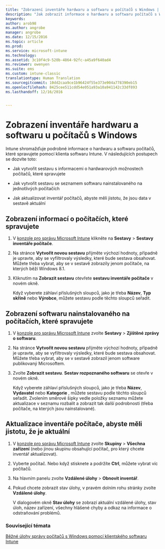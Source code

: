 ```yaml
---
title: "Zobrazení inventáře hardwaru a softwaru u počítačů s Windows | Dokumentace Microsoftu"
description: "Jak zobrazit informace o hardwaru a softwaru počítačů s Windows, které spravujete pomocí klienta softwaru Intune"
keywords: 
author: arob98
ms.author: angrobe
manager: angrobe
ms.date: 12/15/2016
ms.topic: article
ms.prod: 
ms.service: microsoft-intune
ms.technology: 
ms.assetid: 3c10f4c9-520b-4864-92fc-a45a9f640ad4
ms.reviewer: owenyen
ms.suite: ems
ms.custom: intune-classic
translationtype: Human Translation
ms.sourcegitcommit: 10dd2caa9ce1b96424f55e373e904a778390eb15
ms.openlocfilehash: 8425cee511cdd54e051a93a10a941142c33df893
ms.lasthandoff: 12/16/2016


---
```


# <a name="view-hardware-and-software-inventory-for-windows-pcs"></a>Zobrazení inventáře hardwaru a softwaru u počítačů s Windows

Intune shromažďuje podrobné informace o hardwaru a softwaru počítačů, které spravujete pomocí klienta softwaru Intune. V následujících postupech se dozvíte toto:

-   Jak vytvořit sestavu s informacemi o hardwarových možnostech počítačů, které spravujete

-   Jak vytvořit sestavu se seznamem softwaru nainstalovaného na jednotlivých počítačích

-   Jak aktualizovat inventář počítačů, abyste měli jistotu, že jsou data v sestavě aktuální

## <a name="to-display-information-about-pcs-you-manage"></a>Zobrazení informací o počítačích, které spravujete

1.  V [konzole pro správu Microsoft Intune](https://manage.microsoft.com/) klikněte na **Sestavy** &gt; **Sestavy inventáře počítače**.

2.  Na stránce **Vytvořit novou sestavu** přijměte výchozí hodnoty, případně je upravte, aby se vyfiltrovaly výsledky, které bude sestava obsahovat. Můžete třeba vybrat, aby se v sestavě zobrazily jenom počítače, na kterých běží Windows 8.1.

3.  Kliknutím na **Zobrazit sestavu** otevřete **sestavu inventáře počítače** v novém okně.

    Když vyberete záhlaví příslušných sloupců, jako je třeba **Název**, **Typ skříně** nebo **Výrobce**, můžete sestavu podle těchto sloupců seřadit.

## <a name="to-display-software-installed-on-pcs-you-manage"></a>Zobrazení softwaru nainstalovaného na počítačích, které spravujete

1.  V [konzole pro správu Microsoft Intune](https://manage.microsoft.com/) zvolte **Sestavy** &gt; **Zjištěné zprávy o softwaru**.

2.  Na stránce **Vytvořit novou sestavu** přijměte výchozí hodnoty, případně je upravte, aby se vyfiltrovaly výsledky, které bude sestava obsahovat. Můžete třeba vybrat, aby se v sestavě zobrazil jenom software publikovaný Microsoftem.

3.  Zvolte **Zobrazit sestavu**. **Sestav rozpoznaného softwaru** se otevře v novém okně.

    Když vyberete záhlaví příslušných sloupců, jako je třeba **Název**, **Vydavatel** nebo **Kategorie** , můžete sestavu podle těchto sloupců seřadit. Zvolením směrové šipky vedle položky seznamu můžete aktualizace v seznamu rozbalit a zobrazit tak další podrobnosti (třeba počítače, na kterých jsou nainstalované).

## <a name="to-refresh-computer-inventory-to-ensure-it-is-current"></a>Aktualizace inventáře počítače, abyste měli jistotu, že je aktuální

1.  V [konzole pro správu Microsoft Intune](https://manage.microsoft.com/) zvolte **Skupiny** &gt; **Všechna zařízení** (nebo jinou skupinu obsahující počítač, pro který chcete inventář aktualizovat).

2.  Vyberte počítač. Nebo když stisknete a podržíte **Ctrl**, můžete vybrat víc počítačů.

3.  Na hlavním panelu zvolte **Vzdálené úlohy** &gt; **Obnovit inventář**.

4.  Pokud chcete zobrazit stav úlohy, v pravém dolním rohu stránky zvolte **Vzdálené úlohy**.

    V dialogovém okně **Stav úlohy** se zobrazí aktuální vzdálené úlohy, stav úloh, název zařízení, všechny hlášené chyby a odkaz na informace o odstraňování problémů.

### <a name="see-also"></a>Související témata

[Běžné úlohy správy počítačů s Windows pomocí klientského softwaru Intune](common-windows-pc-management-tasks-with-the-microsoft-intune-computer-client.md)
